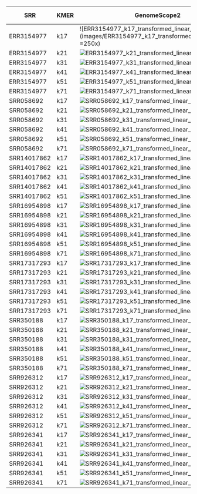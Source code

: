 | SRR | KMER | GenomeScope2 | GenomeScope -kcov | Fixed GenomeScope | SmudgePlot -L | SmudgePlot |
| --- | --- | --- | --- | --- | --- | --- |
| ERR3154977 | k17 | ![ERR3154977_k17_transformed_linear_plot.png](images/ERR3154977_k17_transformed_linear_plot.png =250x) | 80 | ![ERR3154977_k17_kcov_transformed_linear_plot.png](images/ERR3154977_k17_kcov_transformed_linear_plot.png =250x) |
| ERR3154977 | k21 | ![ERR3154977_k21_transformed_linear_plot.png](images/ERR3154977_k21_transformed_linear_plot.png) | 80 | ![ERR3154977_k21_kcov_transformed_linear_plot.png](images/ERR3154977_k21_kcov_transformed_linear_plot.png) |
| ERR3154977 | k31 | ![ERR3154977_k31_transformed_linear_plot.png](images/ERR3154977_k31_transformed_linear_plot.png) | 75 | ![ERR3154977_k31_kcov_transformed_linear_plot.png](images/ERR3154977_k31_kcov_transformed_linear_plot.png) |
| ERR3154977 | k41 | ![ERR3154977_k41_transformed_linear_plot.png](images/ERR3154977_k41_transformed_linear_plot.png) | 60 | ![ERR3154977_k41_kcov_transformed_linear_plot.png](images/ERR3154977_k41_kcov_transformed_linear_plot.png) |
| ERR3154977 | k51 | ![ERR3154977_k51_transformed_linear_plot.png](images/ERR3154977_k51_transformed_linear_plot.png) | 45 | ![ERR3154977_k51_kcov_transformed_linear_plot.png](images/ERR3154977_k51_kcov_transformed_linear_plot.png) |
| ERR3154977 | k71 | ![ERR3154977_k71_transformed_linear_plot.png](images/ERR3154977_k71_transformed_linear_plot.png) |  | ![ERR3154977_k71_kcov_transformed_linear_plot.png](images/ERR3154977_k71_kcov_transformed_linear_plot.png) |
| SRR058692 | k17 | ![SRR058692_k17_transformed_linear_plot.png](images/SRR058692_k17_transformed_linear_plot.png) |  | ![SRR058692_k17_kcov_transformed_linear_plot.png](images/SRR058692_k17_kcov_transformed_linear_plot.png) |
| SRR058692 | k21 | ![SRR058692_k21_transformed_linear_plot.png](images/SRR058692_k21_transformed_linear_plot.png) |  | ![SRR058692_k21_kcov_transformed_linear_plot.png](images/SRR058692_k21_kcov_transformed_linear_plot.png) |
| SRR058692 | k31 | ![SRR058692_k31_transformed_linear_plot.png](images/SRR058692_k31_transformed_linear_plot.png) |  | ![SRR058692_k31_kcov_transformed_linear_plot.png](images/SRR058692_k31_kcov_transformed_linear_plot.png) |
| SRR058692 | k41 | ![SRR058692_k41_transformed_linear_plot.png](images/SRR058692_k41_transformed_linear_plot.png) |  | ![SRR058692_k41_kcov_transformed_linear_plot.png](images/SRR058692_k41_kcov_transformed_linear_plot.png) |
| SRR058692 | k51 | ![SRR058692_k51_transformed_linear_plot.png](images/SRR058692_k51_transformed_linear_plot.png) |  | ![SRR058692_k51_kcov_transformed_linear_plot.png](images/SRR058692_k51_kcov_transformed_linear_plot.png) |
| SRR058692 | k71 | ![SRR058692_k71_transformed_linear_plot.png](images/SRR058692_k71_transformed_linear_plot.png) |  | ![SRR058692_k71_kcov_transformed_linear_plot.png](images/SRR058692_k71_kcov_transformed_linear_plot.png) |
| SRR14017862 | k17 | ![SRR14017862_k17_transformed_linear_plot.png](images/SRR14017862_k17_transformed_linear_plot.png) |  | ![SRR14017862_k17_kcov_transformed_linear_plot.png](images/SRR14017862_k17_kcov_transformed_linear_plot.png) |
| SRR14017862 | k21 | ![SRR14017862_k21_transformed_linear_plot.png](images/SRR14017862_k21_transformed_linear_plot.png) |  | ![SRR14017862_k21_kcov_transformed_linear_plot.png](images/SRR14017862_k21_kcov_transformed_linear_plot.png) |
| SRR14017862 | k31 | ![SRR14017862_k31_transformed_linear_plot.png](images/SRR14017862_k31_transformed_linear_plot.png) |  | ![SRR14017862_k31_kcov_transformed_linear_plot.png](images/SRR14017862_k31_kcov_transformed_linear_plot.png) |
| SRR14017862 | k41 | ![SRR14017862_k41_transformed_linear_plot.png](images/SRR14017862_k41_transformed_linear_plot.png) |  | ![SRR14017862_k41_kcov_transformed_linear_plot.png](images/SRR14017862_k41_kcov_transformed_linear_plot.png) |
| SRR14017862 | k51 | ![SRR14017862_k51_transformed_linear_plot.png](images/SRR14017862_k51_transformed_linear_plot.png) |  | ![SRR14017862_k51_kcov_transformed_linear_plot.png](images/SRR14017862_k51_kcov_transformed_linear_plot.png) |
| SRR16954898 | k17 | ![SRR16954898_k17_transformed_linear_plot.png](images/SRR16954898_k17_transformed_linear_plot.png) |  | ![SRR16954898_k17_kcov_transformed_linear_plot.png](images/SRR16954898_k17_kcov_transformed_linear_plot.png) |
| SRR16954898 | k21 | ![SRR16954898_k21_transformed_linear_plot.png](images/SRR16954898_k21_transformed_linear_plot.png) |  | ![SRR16954898_k21_kcov_transformed_linear_plot.png](images/SRR16954898_k21_kcov_transformed_linear_plot.png) |
| SRR16954898 | k31 | ![SRR16954898_k31_transformed_linear_plot.png](images/SRR16954898_k31_transformed_linear_plot.png) |  | ![SRR16954898_k31_kcov_transformed_linear_plot.png](images/SRR16954898_k31_kcov_transformed_linear_plot.png) |
| SRR16954898 | k41 | ![SRR16954898_k41_transformed_linear_plot.png](images/SRR16954898_k41_transformed_linear_plot.png) |  | ![SRR16954898_k41_kcov_transformed_linear_plot.png](images/SRR16954898_k41_kcov_transformed_linear_plot.png) |
| SRR16954898 | k51 | ![SRR16954898_k51_transformed_linear_plot.png](images/SRR16954898_k51_transformed_linear_plot.png) |  | ![SRR16954898_k51_kcov_transformed_linear_plot.png](images/SRR16954898_k51_kcov_transformed_linear_plot.png) |
| SRR16954898 | k71 | ![SRR16954898_k71_transformed_linear_plot.png](images/SRR16954898_k71_transformed_linear_plot.png) |  | ![SRR16954898_k71_kcov_transformed_linear_plot.png](images/SRR16954898_k71_kcov_transformed_linear_plot.png) |
| SRR17317293 | k17 | ![SRR17317293_k17_transformed_linear_plot.png](images/SRR17317293_k17_transformed_linear_plot.png) |  | ![SRR17317293_k17_kcov_transformed_linear_plot.png](images/SRR17317293_k17_kcov_transformed_linear_plot.png) |
| SRR17317293 | k21 | ![SRR17317293_k21_transformed_linear_plot.png](images/SRR17317293_k21_transformed_linear_plot.png) |  | ![SRR17317293_k21_kcov_transformed_linear_plot.png](images/SRR17317293_k21_kcov_transformed_linear_plot.png) |
| SRR17317293 | k31 | ![SRR17317293_k31_transformed_linear_plot.png](images/SRR17317293_k31_transformed_linear_plot.png) |  | ![SRR17317293_k31_kcov_transformed_linear_plot.png](images/SRR17317293_k31_kcov_transformed_linear_plot.png) |
| SRR17317293 | k41 | ![SRR17317293_k41_transformed_linear_plot.png](images/SRR17317293_k41_transformed_linear_plot.png) |  | ![SRR17317293_k41_kcov_transformed_linear_plot.png](images/SRR17317293_k41_kcov_transformed_linear_plot.png) |
| SRR17317293 | k51 | ![SRR17317293_k51_transformed_linear_plot.png](images/SRR17317293_k51_transformed_linear_plot.png) |  | ![SRR17317293_k51_kcov_transformed_linear_plot.png](images/SRR17317293_k51_kcov_transformed_linear_plot.png) |
| SRR17317293 | k71 | ![SRR17317293_k71_transformed_linear_plot.png](images/SRR17317293_k71_transformed_linear_plot.png) |  | ![SRR17317293_k71_kcov_transformed_linear_plot.png](images/SRR17317293_k71_kcov_transformed_linear_plot.png) |
| SRR350188 | k17 | ![SRR350188_k17_transformed_linear_plot.png](images/SRR350188_k17_transformed_linear_plot.png) |  | ![SRR350188_k17_kcov_transformed_linear_plot.png](images/SRR350188_k17_kcov_transformed_linear_plot.png) |
| SRR350188 | k21 | ![SRR350188_k21_transformed_linear_plot.png](images/SRR350188_k21_transformed_linear_plot.png) |  | ![SRR350188_k21_kcov_transformed_linear_plot.png](images/SRR350188_k21_kcov_transformed_linear_plot.png) |
| SRR350188 | k31 | ![SRR350188_k31_transformed_linear_plot.png](images/SRR350188_k31_transformed_linear_plot.png) |  | ![SRR350188_k31_kcov_transformed_linear_plot.png](images/SRR350188_k31_kcov_transformed_linear_plot.png) |
| SRR350188 | k41 | ![SRR350188_k41_transformed_linear_plot.png](images/SRR350188_k41_transformed_linear_plot.png) |  | ![SRR350188_k41_kcov_transformed_linear_plot.png](images/SRR350188_k41_kcov_transformed_linear_plot.png) |
| SRR350188 | k51 | ![SRR350188_k51_transformed_linear_plot.png](images/SRR350188_k51_transformed_linear_plot.png) |  | ![SRR350188_k51_kcov_transformed_linear_plot.png](images/SRR350188_k51_kcov_transformed_linear_plot.png) |
| SRR350188 | k71 | ![SRR350188_k71_transformed_linear_plot.png](images/SRR350188_k71_transformed_linear_plot.png) |  | ![SRR350188_k71_kcov_transformed_linear_plot.png](images/SRR350188_k71_kcov_transformed_linear_plot.png) |
| SRR926312 | k17 | ![SRR926312_k17_transformed_linear_plot.png](images/SRR926312_k17_transformed_linear_plot.png) |  | ![SRR926312_k17_kcov_transformed_linear_plot.png](images/SRR926312_k17_kcov_transformed_linear_plot.png) |
| SRR926312 | k21 | ![SRR926312_k21_transformed_linear_plot.png](images/SRR926312_k21_transformed_linear_plot.png) |  | ![SRR926312_k21_kcov_transformed_linear_plot.png](images/SRR926312_k21_kcov_transformed_linear_plot.png) |
| SRR926312 | k31 | ![SRR926312_k31_transformed_linear_plot.png](images/SRR926312_k31_transformed_linear_plot.png) |  | ![SRR926312_k31_kcov_transformed_linear_plot.png](images/SRR926312_k31_kcov_transformed_linear_plot.png) |
| SRR926312 | k41 | ![SRR926312_k41_transformed_linear_plot.png](images/SRR926312_k41_transformed_linear_plot.png) |  | ![SRR926312_k41_kcov_transformed_linear_plot.png](images/SRR926312_k41_kcov_transformed_linear_plot.png) |
| SRR926312 | k51 | ![SRR926312_k51_transformed_linear_plot.png](images/SRR926312_k51_transformed_linear_plot.png) |  | ![SRR926312_k51_kcov_transformed_linear_plot.png](images/SRR926312_k51_kcov_transformed_linear_plot.png) |
| SRR926312 | k71 | ![SRR926312_k71_transformed_linear_plot.png](images/SRR926312_k71_transformed_linear_plot.png) |  | ![SRR926312_k71_kcov_transformed_linear_plot.png](images/SRR926312_k71_kcov_transformed_linear_plot.png) |
| SRR926341 | k17 | ![SRR926341_k17_transformed_linear_plot.png](images/SRR926341_k17_transformed_linear_plot.png) |  | ![SRR926341_k17_kcov_transformed_linear_plot.png](images/SRR926341_k17_kcov_transformed_linear_plot.png) |
| SRR926341 | k21 | ![SRR926341_k21_transformed_linear_plot.png](images/SRR926341_k21_transformed_linear_plot.png) |  | ![SRR926341_k21_kcov_transformed_linear_plot.png](images/SRR926341_k21_kcov_transformed_linear_plot.png) |
| SRR926341 | k31 | ![SRR926341_k31_transformed_linear_plot.png](images/SRR926341_k31_transformed_linear_plot.png) |  | ![SRR926341_k31_kcov_transformed_linear_plot.png](images/SRR926341_k31_kcov_transformed_linear_plot.png) |
| SRR926341 | k41 | ![SRR926341_k41_transformed_linear_plot.png](images/SRR926341_k41_transformed_linear_plot.png) |  | ![SRR926341_k41_kcov_transformed_linear_plot.png](images/SRR926341_k41_kcov_transformed_linear_plot.png) |
| SRR926341 | k51 | ![SRR926341_k51_transformed_linear_plot.png](images/SRR926341_k51_transformed_linear_plot.png) |  | ![SRR926341_k51_kcov_transformed_linear_plot.png](images/SRR926341_k51_kcov_transformed_linear_plot.png) |
| SRR926341 | k71 | ![SRR926341_k71_transformed_linear_plot.png](images/SRR926341_k71_transformed_linear_plot.png) |  | ![SRR926341_k71_kcov_transformed_linear_plot.png](images/SRR926341_k71_kcov_transformed_linear_plot.png) |
